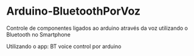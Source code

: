 # Arduino-BluetoothPorVoz
Controle de componentes ligados ao arduino através da voz utilizando o Bluetooth no Smartphone 

Utilizando o app: BT voice control por arduino
